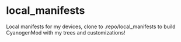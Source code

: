# local_manifests
Local manifests for my devices, clone to .repo/local_manifests to build CyanogenMod with my trees and customizations!
